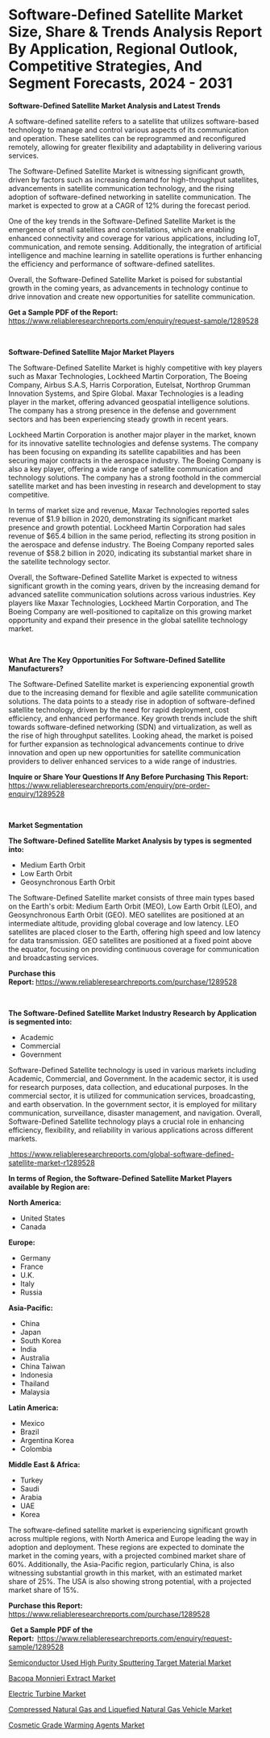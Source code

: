 <p><h1>Software-Defined Satellite Market Size, Share & Trends Analysis Report By Application, Regional Outlook, Competitive Strategies, And Segment Forecasts, 2024 - 2031</h1></p><p><strong>Software-Defined Satellite Market Analysis and Latest Trends</strong></p>
<p><p>A software-defined satellite refers to a satellite that utilizes software-based technology to manage and control various aspects of its communication and operation. These satellites can be reprogrammed and reconfigured remotely, allowing for greater flexibility and adaptability in delivering various services.</p><p>The Software-Defined Satellite Market is witnessing significant growth, driven by factors such as increasing demand for high-throughput satellites, advancements in satellite communication technology, and the rising adoption of software-defined networking in satellite communication. The market is expected to grow at a CAGR of 12% during the forecast period.</p><p>One of the key trends in the Software-Defined Satellite Market is the emergence of small satellites and constellations, which are enabling enhanced connectivity and coverage for various applications, including IoT, communication, and remote sensing. Additionally, the integration of artificial intelligence and machine learning in satellite operations is further enhancing the efficiency and performance of software-defined satellites.</p><p>Overall, the Software-Defined Satellite Market is poised for substantial growth in the coming years, as advancements in technology continue to drive innovation and create new opportunities for satellite communication.</p></p>
<p><strong>Get a Sample PDF of the Report:&nbsp;</strong> <a href="https://www.reliableresearchreports.com/enquiry/request-sample/1289528">https://www.reliableresearchreports.com/enquiry/request-sample/1289528</a></p>
<p>&nbsp;</p>
<p><strong>Software-Defined Satellite Major Market Players</strong></p>
<p><p>The Software-Defined Satellite Market is highly competitive with key players such as Maxar Technologies, Lockheed Martin Corporation, The Boeing Company, Airbus S.A.S, Harris Corporation, Eutelsat, Northrop Grumman Innovation Systems, and Spire Global. Maxar Technologies is a leading player in the market, offering advanced geospatial intelligence solutions. The company has a strong presence in the defense and government sectors and has been experiencing steady growth in recent years.</p><p>Lockheed Martin Corporation is another major player in the market, known for its innovative satellite technologies and defense systems. The company has been focusing on expanding its satellite capabilities and has been securing major contracts in the aerospace industry. The Boeing Company is also a key player, offering a wide range of satellite communication and technology solutions. The company has a strong foothold in the commercial satellite market and has been investing in research and development to stay competitive.</p><p>In terms of market size and revenue, Maxar Technologies reported sales revenue of $1.9 billion in 2020, demonstrating its significant market presence and growth potential. Lockheed Martin Corporation had sales revenue of $65.4 billion in the same period, reflecting its strong position in the aerospace and defense industry. The Boeing Company reported sales revenue of $58.2 billion in 2020, indicating its substantial market share in the satellite technology sector.</p><p>Overall, the Software-Defined Satellite Market is expected to witness significant growth in the coming years, driven by the increasing demand for advanced satellite communication solutions across various industries. Key players like Maxar Technologies, Lockheed Martin Corporation, and The Boeing Company are well-positioned to capitalize on this growing market opportunity and expand their presence in the global satellite technology market.</p></p>
<p>&nbsp;</p>
<p><strong>What Are The Key Opportunities For Software-Defined Satellite Manufacturers?</strong></p>
<p><p>The Software-Defined Satellite market is experiencing exponential growth due to the increasing demand for flexible and agile satellite communication solutions. The data points to a steady rise in adoption of software-defined satellite technology, driven by the need for rapid deployment, cost efficiency, and enhanced performance. Key growth trends include the shift towards software-defined networking (SDN) and virtualization, as well as the rise of high throughput satellites. Looking ahead, the market is poised for further expansion as technological advancements continue to drive innovation and open up new opportunities for satellite communication providers to deliver enhanced services to a wide range of industries.</p></p>
<p><strong>Inquire or Share Your Questions If Any Before Purchasing This Report:</strong> <a href="https://www.reliableresearchreports.com/enquiry/pre-order-enquiry/1289528">https://www.reliableresearchreports.com/enquiry/pre-order-enquiry/1289528</a></p>
<p>&nbsp;</p>
<p><strong>Market Segmentation</strong></p>
<p><strong>The Software-Defined Satellite Market Analysis by types is segmented into:</strong></p>
<p><ul><li>Medium Earth Orbit</li><li>Low Earth Orbit</li><li>Geosynchronous Earth Orbit</li></ul></p>
<p><p>The Software-Defined Satellite market consists of three main types based on the Earth's orbit: Medium Earth Orbit (MEO), Low Earth Orbit (LEO), and Geosynchronous Earth Orbit (GEO). MEO satellites are positioned at an intermediate altitude, providing global coverage and low latency. LEO satellites are placed closer to the Earth, offering high speed and low latency for data transmission. GEO satellites are positioned at a fixed point above the equator, focusing on providing continuous coverage for communication and broadcasting services.</p></p>
<p><strong>Purchase this Report:&nbsp;</strong><a href="https://www.reliableresearchreports.com/purchase/1289528">https://www.reliableresearchreports.com/purchase/1289528</a></p>
<p>&nbsp;</p>
<p><strong>The Software-Defined Satellite Market Industry Research by Application is segmented into:</strong></p>
<p><ul><li>Academic</li><li>Commercial</li><li>Government</li></ul></p>
<p><p>Software-Defined Satellite technology is used in various markets including Academic, Commercial, and Government. In the academic sector, it is used for research purposes, data collection, and educational purposes. In the commercial sector, it is utilized for communication services, broadcasting, and earth observation. In the government sector, it is employed for military communication, surveillance, disaster management, and navigation. Overall, Software-Defined Satellite technology plays a crucial role in enhancing efficiency, flexibility, and reliability in various applications across different markets.</p></p>
<p><a href="https://www.reliableresearchreports.com/global-software-defined-satellite-market-r1289528">&nbsp;https://www.reliableresearchreports.com/global-software-defined-satellite-market-r1289528</a></p>
<p><strong>In terms of Region, the Software-Defined Satellite Market Players available by Region are:</strong></p>
<p>
    <p> <strong> North America: </strong>
        <ul>
            <li>United States</li>
            <li>Canada</li>
        </ul>
        </p> 
    <p> <strong> Europe: </strong>
        <ul>
            <li>Germany</li>
            <li>France</li>
            <li>U.K.</li>
            <li>Italy</li>
            <li>Russia</li>
        </ul>
        </p> 
    <p> <strong> Asia-Pacific: </strong>
        <ul>
            <li>China</li>
            <li>Japan</li>
            <li>South Korea</li>
            <li>India</li>
            <li>Australia</li>
            <li>China Taiwan</li>
            <li>Indonesia</li>
            <li>Thailand</li>
            <li>Malaysia</li>
        </ul>
        </p> 
    <p> <strong> Latin America: </strong>
        <ul>
            <li>Mexico</li>
            <li>Brazil</li>
            <li>Argentina Korea</li>
            <li>Colombia</li>
        </ul>
        </p> 
    <p> <strong> Middle East & Africa: </strong>
        <ul>
            <li>Turkey</li>
            <li>Saudi</li>
            <li>Arabia</li>
            <li>UAE</li>
            <li>Korea</li>
        </ul>
    </p>
    </p>
<p><p>The software-defined satellite market is experiencing significant growth across multiple regions, with North America and Europe leading the way in adoption and deployment. These regions are expected to dominate the market in the coming years, with a projected combined market share of 60%. Additionally, the Asia-Pacific region, particularly China, is also witnessing substantial growth in this market, with an estimated market share of 25%. The USA is also showing strong potential, with a projected market share of 15%.</p></p>
<p><strong>Purchase this Report: </strong><a href="https://www.reliableresearchreports.com/purchase/1289528">https://www.reliableresearchreports.com/purchase/1289528</a></p>
<p>&nbsp;<strong>Get a Sample PDF of the Report:&nbsp;&nbsp;</strong><a href="https://www.reliableresearchreports.com/enquiry/request-sample/1289528">https://www.reliableresearchreports.com/enquiry/request-sample/1289528</a></p>
<p><strong></strong></p>
<p><p><a href="https://github.com/BraidenLucas2019/Market-Research-Report-List-1/blob/main/semiconductor-used-high-purity-sputtering-target-material-market.md">Semiconductor Used High Purity Sputtering Target Material Market</a></p><p><a href="https://www.linkedin.com/pulse/bacopa-monnieri-extract-market-global-insights-sales-trends-duhnc">Bacopa Monnieri Extract Market</a></p><p><a href="https://www.linkedin.com/pulse/electric-turbine-market-size-growth-trends-statistics-forecasts-5fpwe">Electric Turbine Market</a></p><p><a href="https://github.com/JosephMorgnmelgfbX/Market-Research-Report-List-1/blob/main/compressed-natural-gas-and-liquefied-natural-gas-vehicle-market.md">Compressed Natural Gas and Liquefied Natural Gas Vehicle Market</a></p><p><a href="https://medium.com/@dan.murray5879/deep-dive-into-the-cosmetic-grade-warming-agents-market-itstrends-market-segmentation-and-38180140fac4">Cosmetic Grade Warming Agents Market</a></p></p>